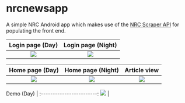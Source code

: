 # nrcnewsapp
A simple NRC Android app which makes use of the [NRC Scraper API](https://github.com/ciCciC/nrcnewsapi) for populating the front end.

Login page (Day)               |    Login page (Night)
:----------------------------: | :------------------------:
![](../master/login_day.jpg)  | ![](../master/login_night.jpg)

Home page (Day)            |   Home page (Night)         |  Article view
:-------------------------:|:-------------------------:|:-------------------------:
![](../master/sc.jpg)  | ![](../master/sc00.jpg)  |  ![](../master/sc1.jpg)


Demo (Day)               |
:------------------------:
![](../master/demo.gif)  |
